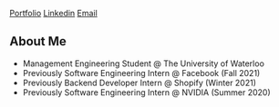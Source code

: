 <a href="https://billsheng.com">Portfolio<a/>
<a href="https://linkedin.com/in/billxsheng">Linkedin<a/>
<a href="mailto:bxsheng@uwaterloo.ca">Email<a/>

  
## About Me
- Management Engineering Student @ The University of Waterloo
- Previously Software Engineering Intern @ Facebook (Fall 2021) 
- Previously Backend Developer Intern @ Shopify (Winter 2021)
- Previously Software Engineering Intern @ NVIDIA (Summer 2020)
